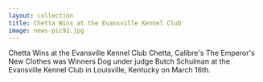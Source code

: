 ```yaml
---
layout: collection
title: Chetta Wins at the Evansville Kennel Club
image: news-pic92.jpg
---
```

Chetta Wins at the Evansville Kennel Club
 Chetta, Calibre's The Emperor's New Clothes was Winners Dog under judge Butch Schulman at the Evansville Kennel Club in Louisville, Kentucky on March 16th.
